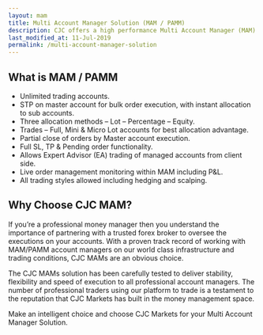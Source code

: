 ```yaml
---
layout: mam
title: Multi Account Manager Solution (MAM / PAMM)
description: CJC offers a high performance Multi Account Manager (MAM) solution that can be customised to your need. With this MAM, the administrative side is taken care of by us, leaving you to excel in your trade management.
last_modified_at: 11-Jul-2019
permalink: /multi-account-manager-solution
---
```


## What is MAM / PAMM
- Unlimited trading accounts.
- STP on master account for bulk order execution, with instant allocation to sub accounts.
- Three allocation methods – Lot – Percentage – Equity.
- Trades – Full, Mini & Micro Lot accounts for best allocation advantage.
- Partial close of orders by Master account execution.
- Full SL, TP & Pending order functionality.
- Allows Expert Advisor (EA) trading of managed accounts from client side.
- Live order management monitoring within MAM including P&L.
- All trading styles allowed including hedging and scalping.

## Why Choose CJC MAM?
If you’re a professional money manager then you understand the importance of partnering with a trusted forex broker to oversee the executions on your accounts. With a proven track record of working with MAM/PAMM account managers on our world class infrastructure and trading conditions, CJC MAMs are an obvious choice.

The CJC MAMs solution has been carefully tested to deliver stability, flexibility and speed of execution to all professional account managers. The number of professional traders using our platform to trade is a testament to the reputation that CJC Markets has built in the money management space.

Make an intelligent choice and choose CJC Markets for your Multi Account Manager Solution.
